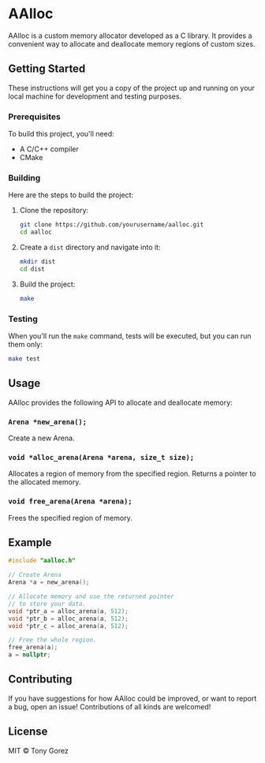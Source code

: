 # AAlloc

AAlloc is a custom memory allocator developed as a C library.
It provides a convenient way to allocate and deallocate memory regions of custom sizes.

## Getting Started

These instructions will get you a copy of the project up
and running on your local machine for development and testing purposes.

### Prerequisites

To build this project, you'll need:

* A C/C++ compiler
* CMake

### Building

Here are the steps to build the project:

1. Clone the repository:
   ```bash
   git clone https://github.com/yourusername/aalloc.git
   cd aalloc
   ```

2. Create a `dist` directory and navigate into it:
   ```bash
   mkdir dist
   cd dist
   ```

3. Build the project:
   ```bash
   make
   ```

### Testing

When you'll run the `make` command, tests will be executed, but you can run them only:

```bash
make test
```

## Usage

AAlloc provides the following API to allocate and deallocate memory:

### `Arena *new_arena();`
Create a new Arena.

### `void *alloc_arena(Arena *arena, size_t size);`
Allocates a region of memory from the specified region. Returns a pointer to the allocated memory.

### `void free_arena(Arena *arena);`
Frees the specified region of memory.

## Example

```c
#include "aalloc.h"

// Create Arena
Arena *a = new_arena();

// Allocate memory and use the returned pointer
// to store your data.
void *ptr_a = alloc_arena(a, 512);
void *ptr_b = alloc_arena(a, 512);
void *ptr_c = alloc_arena(a, 512);

// Free the whole region.
free_arena(a);
a = nullptr;
```

## Contributing

If you have suggestions for how AAlloc could be improved, or want to report a bug, open an issue! Contributions of all kinds are welcomed!

## License

MIT © Tony Gorez
